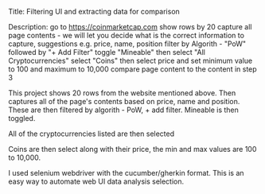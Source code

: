 Title: Filtering UI and extracting data for comparison

Description: go to https://coinmarketcap.com
show rows by 20
capture all page contents - we will let you decide what is the correct information to capture, suggestions e.g. price, name, position
filter by Algorith - "PoW"
followed by "+ Add Filter"
toggle "Mineable"
then select "All Cryptocurrencies"
select "Coins"
then select price and set minimum value to 100 and maximum to 10,000
compare page content to the content in step 3

This project shows 20 rows from the website mentioned above. Then captures all of the page's contents based on price, name and position. These are then filtered by algorith - PoW, + add filter. Mineable is then toggled. 

All of the cryptocurrencies listed are then selected

Coins are then select along with their price, the min and max values are 100 to 10,000.

I used selenium webdriver with the cucumber/gherkin format. This is an easy way to automate web UI data analysis selection.
